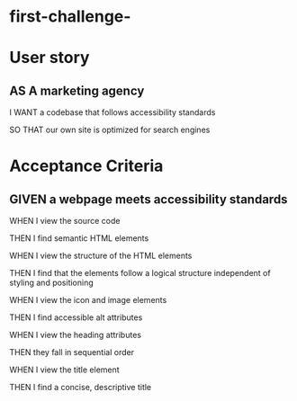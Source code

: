 # first-challenge-

# User story 

## AS A marketing agency
I WANT a codebase that follows accessibility standards

SO THAT our own site is optimized for search engines

# Acceptance Criteria 

## GIVEN a webpage meets accessibility standards
WHEN I view the source code

THEN I find semantic HTML elements

WHEN I view the structure of the HTML elements

THEN I find that the elements follow a logical structure independent of styling and positioning

WHEN I view the icon and image elements

THEN I find accessible alt attributes

WHEN I view the heading attributes

THEN they fall in sequential order

WHEN I view the title element

THEN I find a concise, descriptive title

